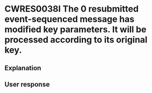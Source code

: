 # CWRES0038I The 0 resubmitted event-sequenced message has modified key parameters. It will be processed according to its original key.

## Explanation

## User response